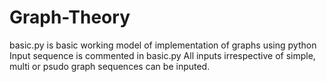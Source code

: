 # Graph-Theory
basic.py is basic working model of implementation of graphs using python
Input sequence is commented in basic.py
All inputs irrespective of simple, multi or psudo graph sequences can be inputed.
